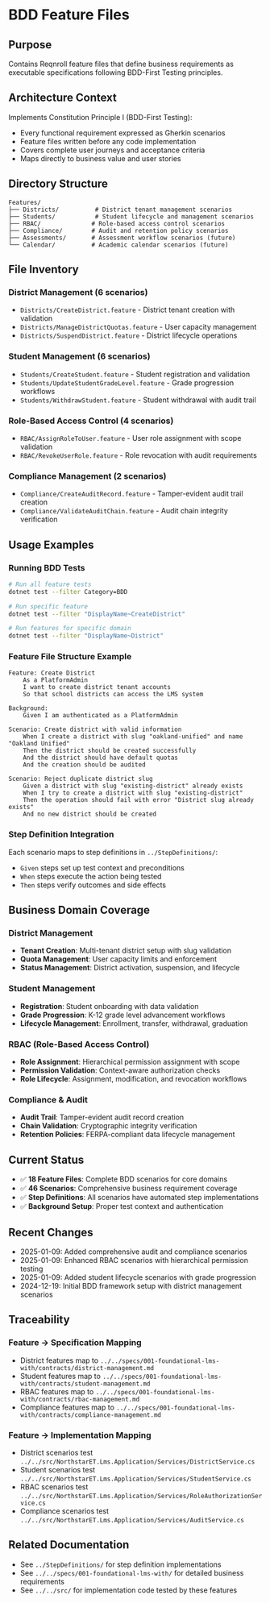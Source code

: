 # BDD Feature Files

## Purpose
Contains Reqnroll feature files that define business requirements as executable specifications following BDD-First Testing principles.

## Architecture Context
Implements Constitution Principle I (BDD-First Testing):
- Every functional requirement expressed as Gherkin scenarios
- Feature files written before any code implementation
- Covers complete user journeys and acceptance criteria
- Maps directly to business value and user stories

## Directory Structure
```
Features/
├── Districts/          # District tenant management scenarios
├── Students/           # Student lifecycle and management scenarios
├── RBAC/              # Role-based access control scenarios
├── Compliance/        # Audit and retention policy scenarios
├── Assessments/       # Assessment workflow scenarios (future)
└── Calendar/          # Academic calendar scenarios (future)
```

## File Inventory

### District Management (6 scenarios)
- `Districts/CreateDistrict.feature` - District tenant creation with validation
- `Districts/ManageDistrictQuotas.feature` - User capacity management
- `Districts/SuspendDistrict.feature` - District lifecycle operations

### Student Management (6 scenarios)  
- `Students/CreateStudent.feature` - Student registration and validation
- `Students/UpdateStudentGradeLevel.feature` - Grade progression workflows
- `Students/WithdrawStudent.feature` - Student withdrawal with audit trail

### Role-Based Access Control (4 scenarios)
- `RBAC/AssignRoleToUser.feature` - User role assignment with scope validation
- `RBAC/RevokeUserRole.feature` - Role revocation with audit requirements

### Compliance Management (2 scenarios)
- `Compliance/CreateAuditRecord.feature` - Tamper-evident audit trail creation
- `Compliance/ValidateAuditChain.feature` - Audit chain integrity verification

## Usage Examples

### Running BDD Tests
```bash
# Run all feature tests
dotnet test --filter Category=BDD

# Run specific feature
dotnet test --filter "DisplayName~CreateDistrict"

# Run features for specific domain
dotnet test --filter "DisplayName~District"
```

### Feature File Structure Example
```gherkin
Feature: Create District
    As a PlatformAdmin
    I want to create district tenant accounts
    So that school districts can access the LMS system

Background:
    Given I am authenticated as a PlatformAdmin

Scenario: Create district with valid information
    When I create a district with slug "oakland-unified" and name "Oakland Unified"
    Then the district should be created successfully
    And the district should have default quotas
    And the creation should be audited

Scenario: Reject duplicate district slug
    Given a district with slug "existing-district" already exists
    When I try to create a district with slug "existing-district"
    Then the operation should fail with error "District slug already exists"
    And no new district should be created
```

### Step Definition Integration
Each scenario maps to step definitions in `../StepDefinitions/`:
- `Given` steps set up test context and preconditions
- `When` steps execute the action being tested  
- `Then` steps verify outcomes and side effects

## Business Domain Coverage

### District Management
- **Tenant Creation**: Multi-tenant district setup with slug validation
- **Quota Management**: User capacity limits and enforcement  
- **Status Management**: District activation, suspension, and lifecycle

### Student Management  
- **Registration**: Student onboarding with data validation
- **Grade Progression**: K-12 grade level advancement workflows
- **Lifecycle Management**: Enrollment, transfer, withdrawal, graduation

### RBAC (Role-Based Access Control)
- **Role Assignment**: Hierarchical permission assignment with scope
- **Permission Validation**: Context-aware authorization checks
- **Role Lifecycle**: Assignment, modification, and revocation workflows

### Compliance & Audit
- **Audit Trail**: Tamper-evident audit record creation
- **Chain Validation**: Cryptographic integrity verification
- **Retention Policies**: FERPA-compliant data lifecycle management

## Current Status
- ✅ **18 Feature Files**: Complete BDD scenarios for core domains
- ✅ **46 Scenarios**: Comprehensive business requirement coverage
- ✅ **Step Definitions**: All scenarios have automated step implementations
- ✅ **Background Setup**: Proper test context and authentication

## Recent Changes
- 2025-01-09: Added comprehensive audit and compliance scenarios
- 2025-01-09: Enhanced RBAC scenarios with hierarchical permission testing
- 2025-01-09: Added student lifecycle scenarios with grade progression
- 2024-12-19: Initial BDD framework setup with district management scenarios

## Traceability

### Feature → Specification Mapping
- District features map to `../../specs/001-foundational-lms-with/contracts/district-management.md`
- Student features map to `../../specs/001-foundational-lms-with/contracts/student-management.md`
- RBAC features map to `../../specs/001-foundational-lms-with/contracts/rbac-management.md`
- Compliance features map to `../../specs/001-foundational-lms-with/contracts/compliance-management.md`

### Feature → Implementation Mapping  
- District scenarios test `../../src/NorthstarET.Lms.Application/Services/DistrictService.cs`
- Student scenarios test `../../src/NorthstarET.Lms.Application/Services/StudentService.cs`
- RBAC scenarios test `../../src/NorthstarET.Lms.Application/Services/RoleAuthorizationService.cs`
- Compliance scenarios test `../../src/NorthstarET.Lms.Application/Services/AuditService.cs`

## Related Documentation
- See `../StepDefinitions/` for step definition implementations
- See `../../specs/001-foundational-lms-with/` for detailed business requirements
- See `../../src/` for implementation code tested by these features